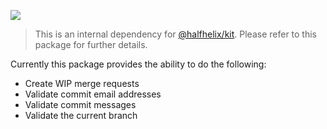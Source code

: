 ![](https://i.imgur.com/emcU0vv.gif)

> This is an internal dependency for [@halfhelix/kit](https://www.npmjs.com/package/@halfhelix/kit). Please refer to this package for further details.

Currently this package provides the ability to do the following:

- Create WIP merge requests
- Validate commit email addresses
- Validate commit messages
- Validate the current branch

